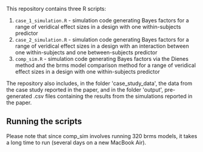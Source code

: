 This repository contains three R scripts:

1) `case_1_simulation.R` - simulation code generating Bayes factors for a range of veridical effect sizes in a design with one within-subjects predictor
2) `case_2_simulation.R` - simulation code generating Bayes factors for a range of veridical effect sizes in a design with an interaction between one within-subjects and one between-subjects predictor
3) `comp_sim.R` - simulation code generating Bayes factors via the Dienes method and the brms model comparison method for a range of veridical effect sizes in a design with one within-subjects predictor

The repository also includes, in the folder 'case_study_data', the data from the case study reported in the paper, and 
in the folder 'output', pre-generated .csv files containing the results from the simulations reported in the paper.

## Running the scripts
Please note that since comp_sim involves running 320 brms models, it takes a long time to run (several days on a new MacBook Air). 